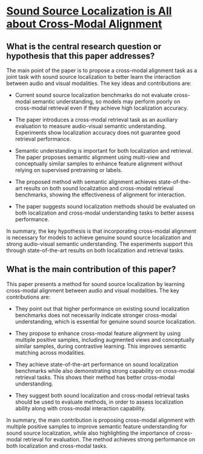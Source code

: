 # [Sound Source Localization is All about Cross-Modal Alignment](https://arxiv.org/abs/2309.10724)

## What is the central research question or hypothesis that this paper addresses?

 The main point of the paper is to propose a cross-modal alignment task as a joint task with sound source localization to better learn the interaction between audio and visual modalities. The key ideas and contributions are:

- Current sound source localization benchmarks do not evaluate cross-modal semantic understanding, so models may perform poorly on cross-modal retrieval even if they achieve high localization accuracy. 

- The paper introduces a cross-modal retrieval task as an auxiliary evaluation to measure audio-visual semantic understanding. Experiments show localization accuracy does not guarantee good retrieval performance.

- Semantic understanding is important for both localization and retrieval. The paper proposes semantic alignment using multi-view and conceptually similar samples to enhance feature alignment without relying on supervised pretraining or labels.

- The proposed method with semantic alignment achieves state-of-the-art results on both sound localization and cross-modal retrieval benchmarks, showing the effectiveness of alignment for interaction.

- The paper suggests sound localization methods should be evaluated on both localization and cross-modal understanding tasks to better assess performance.

In summary, the key hypothesis is that incorporating cross-modal alignment is necessary for models to achieve genuine sound source localization and strong audio-visual semantic understanding. The experiments support this through state-of-the-art results on both localization and retrieval tasks.


## What is the main contribution of this paper?

 This paper presents a method for sound source localization by learning cross-modal alignment between audio and visual modalities. The key contributions are:

- They point out that higher performance on existing sound localization benchmarks does not necessarily indicate stronger cross-modal understanding, which is essential for genuine sound source localization. 

- They propose to enhance cross-modal feature alignment by using multiple positive samples, including augmented views and conceptually similar samples, during contrastive learning. This improves semantic matching across modalities.

- They achieve state-of-the-art performance on sound localization benchmarks while also demonstrating strong capability on cross-modal retrieval tasks. This shows their method has better cross-modal understanding.

- They suggest both sound localization and cross-modal retrieval tasks should be used to evaluate methods, in order to assess localization ability along with cross-modal interaction capability.

In summary, the main contribution is proposing cross-modal alignment with multiple positive samples to improve semantic feature understanding for sound source localization, while also highlighting the importance of cross-modal retrieval for evaluation. The method achieves strong performance on both localization and cross-modal tasks.
